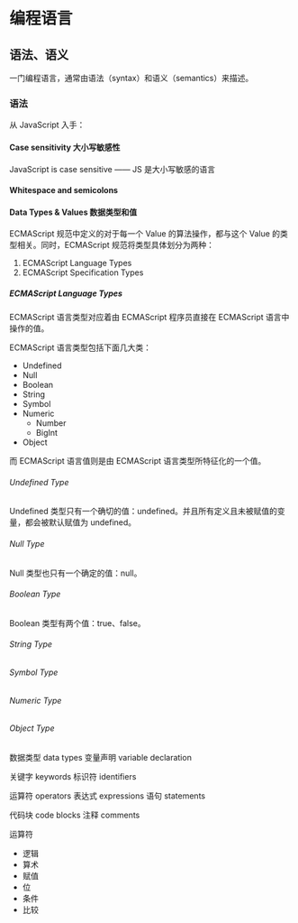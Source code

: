 # 编程语言

## 语法、语义

一门编程语言，通常由语法（syntax）和语义（semantics）来描述。

### 语法

从 JavaScript 入手：

#### Case sensitivity 大小写敏感性

JavaScript is case sensitive —— JS 是大小写敏感的语言

#### Whitespace and semicolons

#### Data Types & Values 数据类型和值

ECMAScript 规范中定义的对于每一个 Value 的算法操作，都与这个 Value 的类型相关。同时，ECMAScript 规范将类型具体划分为两种：

1. ECMAScript Language Types
2. ECMAScript Specification Types

##### ECMAScript Language Types

ECMAScript 语言类型对应着由 ECMAScript 程序员直接在 ECMAScript 语言中操作的值。

ECMAScript 语言类型包括下面几大类：

- Undefined
- Null
- Boolean
- String
- Symbol
- Numeric
  - Number
  - BigInt
- Object

而 ECMAScript 语言值则是由 ECMAScript 语言类型所特征化的一个值。

###### Undefined Type

Undefined 类型只有一个确切的值：undefined。并且所有定义且未被赋值的变量，都会被默认赋值为 undefined。

###### Null Type

Null 类型也只有一个确定的值：null。

###### Boolean Type

Boolean 类型有两个值：true、false。

###### String Type

###### Symbol Type

###### Numeric Type

###### Object Type

数据类型 data types
变量声明 variable declaration

关键字 keywords
标识符 identifiers

运算符 operators
表达式 expressions
语句 statements

代码块 code blocks
注释 comments

运算符

- 逻辑
- 算术
- 赋值
- 位
- 条件
- 比较
